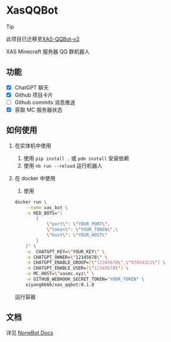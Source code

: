 # XasQQBot

> [!TIP]
> 此项目已迁移至[XAS-QQBot-v2](https://github.com/XAS-Dev/XAS-QQBot-v2)

XAS Minecraft 服务器 QQ 群机器人

## 功能

- [x] ChatGPT 聊天
- [x] Github 项目卡片
- [ ] Github commits 消息推送
- [x] 获取 MC 服务器状态

## 如何使用

1. 在实体机中使用

   1. 使用 `pip install .` 或 `pdm install` 安装依赖
   2. 使用 `nb run --reload` 运行机器人

2. 在 docker 中使用

   1. 使用

    ```bash
    docker run \
        --name xas_bot \
        -e RED_BOTS="[
            {
                \"port\": \"YOUR_PORT\",
                \"token\": \"YOUR_TOKEN\",\
                \"host\": \"YOUR_HOST\"
            }
        ]" \
        -e  CHATGPT_KEY=\"YOUR_KEY\" \
        -e CHATGPT_OWNER=\"12345678\" \
        -e CHATGPT_ENABLE_GROUP=[\"12345678\",\"87654321\"] \
        -e CHATGPT_ENABLE_USER=[\"12345678\"] \
        -e MC_HOST=\"xasmc.xyz\" \
        -e GITHUB_WEBHOOK_SECRET_TOKEN="YOUR_TOKEN" \
        xiyang6666/xas_qqbot:0.1.0
    ```

    运行容器

## 文档

详见 [NoneBot Docs](https://nonebot.dev/)

